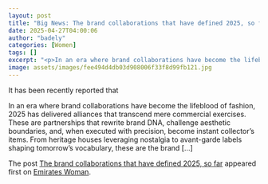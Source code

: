 ```yaml
---
layout: post
title: "Big News: The brand collaborations that have defined 2025, so far"
date: 2025-04-27T04:00:06
author: "badely"
categories: [Women]
tags: []
excerpt: "<p>In an era where brand collaborations have become the lifeblood of fashion, 2025 has delivered alliances that transcend mere commercial exercises. T"
image: assets/images/fee494d4db03d908006f33f8d99fb121.jpg
---
```


It has been recently reported that <p>In an era where brand collaborations have become the lifeblood of fashion, 2025 has delivered alliances that transcend mere commercial exercises. These are partnerships that rewrite brand DNA, challenge aesthetic boundaries, and, when executed with precision, become instant collector&#8217;s items. From heritage houses leveraging nostalgia to avant-garde labels shaping tomorrow&#8217;s vocabulary, these are the brand [&#8230;]</p>
<p>The post <a href="https://emirateswoman.com/the-brand-collaborations-that-have-defined-2025-so-far/" rel="nofollow">The brand collaborations that have defined 2025, so far</a> appeared first on <a href="https://emirateswoman.com" rel="nofollow">Emirates Woman</a>.</p>

